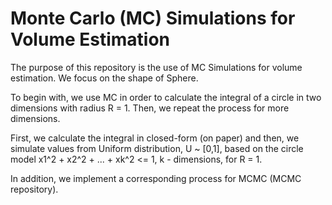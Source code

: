 
# Monte Carlo (MC) Simulations for Volume Estimation

The purpose of this repository is the use of MC Simulations for volume estimation. We focus on the shape of Sphere.

To begin with, we use MC in order to calculate the integral of a circle in two dimensions with radius R = 1. 
Then, we repeat the process for more dimensions. 

First, we calculate the integral in closed-form (on paper) and then, we simulate values from Uniform distribution, 
U ~ [0,1], based on the circle model x1^2 + x2^2 + ... + xk^2 <= 1, k - dimensions, for R = 1. 

In addition, we implement a corresponding process for MCMC (MCMC repository).
